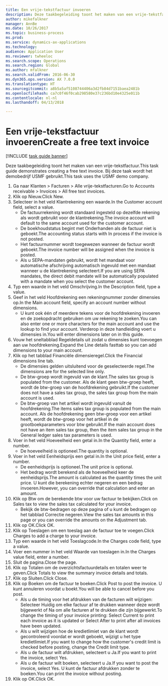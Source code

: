 ```yaml
--- 
title: Een vrije-tekstfactuur invoeren
description: Deze taakbegeleiding toont het maken van een vrije-tekstfactuur.
author: mikefalkner
manager: AnnBe
ms.date: 10/26/2017
ms.topic: business-process
ms.prod: 
ms.service: dynamics-ax-applications
ms.technology: 
audience: Application User
ms.reviewer: twheeloc
ms.search.scope: Operations
ms.search.region: Global
ms.author: mfalkner
ms.search.validFrom: 2016-06-30
ms.dyn365.ops.version: AX 7.0.0
ms.translationtype: HT
ms.sourcegitcommit: a8b5a5af5108744406a3d2fb84d7151baea2481b
ms.openlocfilehash: ca7c0f46f0cab298580e37c236bd10e4325e011b
ms.contentlocale: nl-nl
ms.lasthandoff: 04/13/2018

---
```

# <a name="create-a-free-text-invoice"></a><span data-ttu-id="a716a-103">Een vrije-tekstfactuur invoeren</span><span class="sxs-lookup"><span data-stu-id="a716a-103">Create a free text invoice</span></span>

[!INCLUDE [task guide banner](../../includes/task-guide-banner.md)]

<span data-ttu-id="a716a-104">Deze taakbegeleiding toont het maken van een vrije-tekstfactuur.</span><span class="sxs-lookup"><span data-stu-id="a716a-104">This task guide demonstrates creating a free text invoice.</span></span> <span data-ttu-id="a716a-105">Bij deze taak wordt het demobedrijf USMF gebruikt.</span><span class="sxs-lookup"><span data-stu-id="a716a-105">This task uses the USMF demo company.</span></span>

1. <span data-ttu-id="a716a-106">Ga naar Klanten > Facturen > Alle vrije-tekstfacturen.</span><span class="sxs-lookup"><span data-stu-id="a716a-106">Go to Accounts receivable > Invoices > All free text invoices.</span></span>
2. <span data-ttu-id="a716a-107">Klik op Nieuw.</span><span class="sxs-lookup"><span data-stu-id="a716a-107">Click New.</span></span>
3. <span data-ttu-id="a716a-108">Selecteer in het veld Klantrekening een waarde.</span><span class="sxs-lookup"><span data-stu-id="a716a-108">In the Customer account field, select a value.</span></span>
    * <span data-ttu-id="a716a-109">De factuurrekening wordt standaard ingesteld op dezelfde rekening als wordt gebruikt voor de klantrekening.</span><span class="sxs-lookup"><span data-stu-id="a716a-109">The invoice account will default to the same account used for the customer account.</span></span>   
    * <span data-ttu-id="a716a-110">De boekhoudstatus begint met Onderhanden als de factuur niet is geboekt.</span><span class="sxs-lookup"><span data-stu-id="a716a-110">The accounting status starts with In process if the invoice is not posted.</span></span>   
    * <span data-ttu-id="a716a-111">Het factuurnummer wordt toegewezen wanneer de factuur wordt geboekt.</span><span class="sxs-lookup"><span data-stu-id="a716a-111">The invoice number will be assigned when the invoice is posted.</span></span>  
    * <span data-ttu-id="a716a-112">Als u SEPA-mandaten gebruikt, wordt het mandaat voor automatische afschrijving automatisch ingevuld met een mandaat wanneer u de klantrekening selecteert.</span><span class="sxs-lookup"><span data-stu-id="a716a-112">If you are using SEPA mandates, the direct debit mandate will be automatically populated with a mandate when you select the customer account.</span></span>  
4. <span data-ttu-id="a716a-113">Typ een waarde in het veld Omschrijving.</span><span class="sxs-lookup"><span data-stu-id="a716a-113">In the Description field, type a value.</span></span>
5. <span data-ttu-id="a716a-114">Geef in het veld Hoofdrekening een rekeningnummer zonder dimensies op.</span><span class="sxs-lookup"><span data-stu-id="a716a-114">In the Main account field, specify an account number without dimensions.</span></span>
    * <span data-ttu-id="a716a-115">U kunt ook één of meerdere tekens voor de hoofdrekening invoeren en de zoekopdracht gebruiken om uw rekening te zoeken.</span><span class="sxs-lookup"><span data-stu-id="a716a-115">You can also enter one or more characters for the main account and use the lookup to find your account.</span></span> <span data-ttu-id="a716a-116">Verderop in deze handleiding voert u dimensies in.</span><span class="sxs-lookup"><span data-stu-id="a716a-116">You will enter dimensions later on in this guide.</span></span>  
6. <span data-ttu-id="a716a-117">Vouw het sneltabblad Regeldetails uit zodat u dimensies kunt toevoegen aan uw hoofdrekening.</span><span class="sxs-lookup"><span data-stu-id="a716a-117">Expand the Line details fasttab so you can add dimensions to your main account.</span></span>
7. <span data-ttu-id="a716a-118">Klik op het tabblad Financiële dimensieregel.</span><span class="sxs-lookup"><span data-stu-id="a716a-118">Click the Financial dimensions line tab.</span></span>
    * <span data-ttu-id="a716a-119">De dimensies gelden uitsluitend voor de geselecteerde regel.</span><span class="sxs-lookup"><span data-stu-id="a716a-119">The dimensions are for the selected line only.</span></span>    
    * <span data-ttu-id="a716a-120">De btw-groep wordt ingevuld van de klant.</span><span class="sxs-lookup"><span data-stu-id="a716a-120">The sales tax group is populated from the customer.</span></span> <span data-ttu-id="a716a-121">Als de klant geen btw-groep heeft, wordt de btw-groep van de hoofdrekening gebruikt.</span><span class="sxs-lookup"><span data-stu-id="a716a-121">If the customer does not have a sales tax group, the sales tax group from the main account is used.</span></span>  
    * <span data-ttu-id="a716a-122">De btw-groep van het artikel wordt ingevuld vanuit de hoofdrekening.</span><span class="sxs-lookup"><span data-stu-id="a716a-122">The items sales tax group is populated from the main account.</span></span> <span data-ttu-id="a716a-123">Als de hoofdrekening geen btw-groep voor een artikel heeft, wordt de btw-groep voor het artikel in de grootboekparameters voor btw gebruikt.</span><span class="sxs-lookup"><span data-stu-id="a716a-123">If the main account does not have an item sales tax group, then the item sales tax group in the General ledger sales tax parameters is used.</span></span>    
8. <span data-ttu-id="a716a-124">Voer in het veld Hoeveelheid een getal in.</span><span class="sxs-lookup"><span data-stu-id="a716a-124">In the Quantity field, enter a number.</span></span>
    * <span data-ttu-id="a716a-125">De hoeveelheid is optioneel.</span><span class="sxs-lookup"><span data-stu-id="a716a-125">The quantity is optional.</span></span>  
9. <span data-ttu-id="a716a-126">Voer in het veld Eenheidsprijs een getal in.</span><span class="sxs-lookup"><span data-stu-id="a716a-126">In the Unit price field, enter a number.</span></span>
    * <span data-ttu-id="a716a-127">De eenheidsprijs is optioneel.</span><span class="sxs-lookup"><span data-stu-id="a716a-127">The unit price is optional.</span></span>  
    * <span data-ttu-id="a716a-128">Het bedrag wordt berekend als de hoeveelheid keer de eenheidsprijs.</span><span class="sxs-lookup"><span data-stu-id="a716a-128">The amount is calculated as the quantity times the unit price.</span></span> <span data-ttu-id="a716a-129">U kunt die berekening echter negeren en een bedrag invoeren.</span><span class="sxs-lookup"><span data-stu-id="a716a-129">However, you can override that calculation and enter an amount.</span></span>  
10. <span data-ttu-id="a716a-130">Klik op Btw om de berekende btw voor uw factuur te bekijken.</span><span class="sxs-lookup"><span data-stu-id="a716a-130">Click on Sales tax to view the sales tax calculated for your invoice.</span></span>
    * <span data-ttu-id="a716a-131">Bekijk de btw-bedragen op deze pagina of u kunt de bedragen op het tabblad Correctie negeren.</span><span class="sxs-lookup"><span data-stu-id="a716a-131">View the sales tax amounts in this page or you can override the amounts on the Adjustment tab.</span></span>  
11. <span data-ttu-id="a716a-132">Klik op OK.</span><span class="sxs-lookup"><span data-stu-id="a716a-132">Click OK.</span></span>
12. <span data-ttu-id="a716a-133">Klik op Toeslagen om een toeslag aan de factuur toe te voegen.</span><span class="sxs-lookup"><span data-stu-id="a716a-133">Click Charges to add a charge to your invoice.</span></span> 
13. <span data-ttu-id="a716a-134">Typ een waarde in het veld Toeslagcode.</span><span class="sxs-lookup"><span data-stu-id="a716a-134">In the Charges code field, type a value.</span></span>
14. <span data-ttu-id="a716a-135">Voer een nummer in het veld Waarde van toeslagen in.</span><span class="sxs-lookup"><span data-stu-id="a716a-135">In the Charges value field, enter a number.</span></span>
15. <span data-ttu-id="a716a-136">Sluit de pagina.</span><span class="sxs-lookup"><span data-stu-id="a716a-136">Close the page.</span></span>
16. <span data-ttu-id="a716a-137">Klik op Totalen om de overzichtsfactuurdetails en totalen weer te geven.</span><span class="sxs-lookup"><span data-stu-id="a716a-137">Click Totals to view the summary invoice details and totals.</span></span>
17. <span data-ttu-id="a716a-138">Klik op Sluiten.</span><span class="sxs-lookup"><span data-stu-id="a716a-138">Click Close.</span></span>
18. <span data-ttu-id="a716a-139">Klik op Boeken om de factuur te boeken.</span><span class="sxs-lookup"><span data-stu-id="a716a-139">Click Post to post the invoice.</span></span> <span data-ttu-id="a716a-140">U kunt annuleren voordat u boekt.</span><span class="sxs-lookup"><span data-stu-id="a716a-140">You will be able to cancel before you post.</span></span>
    * <span data-ttu-id="a716a-141">Als u de timing voor het afdrukken van de facturen wilt wijzigen: Selecteer Huidig om elke factuur af te drukken wanneer deze wordt bijgewerkt of Na om alle facturen af te drukken die zijn bijgewerkt.</span><span class="sxs-lookup"><span data-stu-id="a716a-141">To change the timing of your invoice printing:  Select Current to print each invoice as it is updated   or  Select After to print after all invoices have been updated.</span></span>  
    * <span data-ttu-id="a716a-142">Als u wilt wijzigen hoe de kredietlimiet van de klant wordt gecontroleerd voordat er wordt geboekt, wijzigt u het type kredietlimiet.</span><span class="sxs-lookup"><span data-stu-id="a716a-142">If you want to change how the customer's credit limit is checked before posting, change the Credit limit type.</span></span>  
    * <span data-ttu-id="a716a-143">Als u de factuur wilt afdrukken, selecteert u Ja.</span><span class="sxs-lookup"><span data-stu-id="a716a-143">If you want to print the invoice, select Yes.</span></span>  
    * <span data-ttu-id="a716a-144">Als u de factuur wilt boeken, selecteert u Ja.</span><span class="sxs-lookup"><span data-stu-id="a716a-144">If you want to post the invoice, select Yes.</span></span> <span data-ttu-id="a716a-145">U kunt de factuur afdrukken zonder te boeken.</span><span class="sxs-lookup"><span data-stu-id="a716a-145">You can print the invoice without posting.</span></span>  
19. <span data-ttu-id="a716a-146">Klik op OK.</span><span class="sxs-lookup"><span data-stu-id="a716a-146">Click OK.</span></span>


